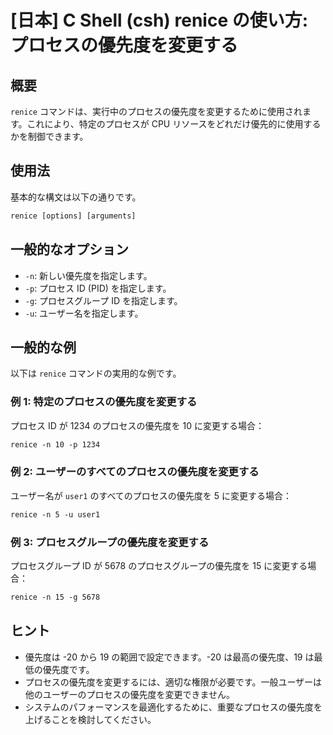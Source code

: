 # [日本] C Shell (csh) renice の使い方: プロセスの優先度を変更する

## 概要
`renice` コマンドは、実行中のプロセスの優先度を変更するために使用されます。これにより、特定のプロセスが CPU リソースをどれだけ優先的に使用するかを制御できます。

## 使用法
基本的な構文は以下の通りです。

```csh
renice [options] [arguments]
```

## 一般的なオプション
- `-n`: 新しい優先度を指定します。
- `-p`: プロセス ID (PID) を指定します。
- `-g`: プロセスグループ ID を指定します。
- `-u`: ユーザー名を指定します。

## 一般的な例
以下は `renice` コマンドの実用的な例です。

### 例 1: 特定のプロセスの優先度を変更する
プロセス ID が 1234 のプロセスの優先度を 10 に変更する場合：

```csh
renice -n 10 -p 1234
```

### 例 2: ユーザーのすべてのプロセスの優先度を変更する
ユーザー名が `user1` のすべてのプロセスの優先度を 5 に変更する場合：

```csh
renice -n 5 -u user1
```

### 例 3: プロセスグループの優先度を変更する
プロセスグループ ID が 5678 のプロセスグループの優先度を 15 に変更する場合：

```csh
renice -n 15 -g 5678
```

## ヒント
- 優先度は -20 から 19 の範囲で設定できます。-20 は最高の優先度、19 は最低の優先度です。
- プロセスの優先度を変更するには、適切な権限が必要です。一般ユーザーは他のユーザーのプロセスの優先度を変更できません。
- システムのパフォーマンスを最適化するために、重要なプロセスの優先度を上げることを検討してください。